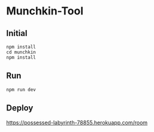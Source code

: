 # Munchkin-Tool

## Initial
```
npm install
cd munchkin
npm install
```

## Run
```
npm run dev
```

## Deploy
https://possessed-labyrinth-78855.herokuapp.com/room
